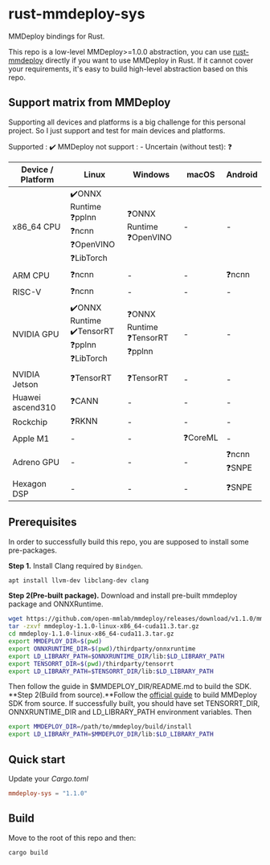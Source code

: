 # rust-mmdeploy-sys

MMDeploy bindings for Rust.

This repo is a low-level MMDeploy>=1.0.0 abstraction, you can use [rust-mmdeploy](https://github.com/liu-mengyang/rust-mmdeploy) directly if you want to use MMDeploy in Rust. If it cannot cover your requirements, it's easy to build high-level abstraction based on this repo.

## Support matrix from MMDeploy

Supporting all devices and platforms is a big challenge for this personal project. So I just support and test for main devices and platforms.

Supported               : ✔️
MMDeploy not support    : -
Uncertain (without test): ❓

| Device / Platform | Linux                                                           | Windows                                 | macOS    | Android          |
| ----------------- | --------------------------------------------------------------- | --------------------------------------- | -------- | ---------------- |
| x86_64 CPU        | ✔️ONNX Runtime<br>❓pplnn<br>❓ncnn<br>❓OpenVINO<br>❓LibTorch | ❓ONNX Runtime<br>❓OpenVINO            | -        | -                |
| ARM CPU           | ❓ncnn                                                          | -                                       | -        | ❓ncnn           |
| RISC-V            | ❓ncnn                                                          | -                                       | -        | -                |
| NVIDIA GPU        | ✔️ONNX Runtime<br>✔️TensorRT<br>❓pplnn<br>❓LibTorch           | ❓ONNX Runtime<br>❓TensorRT<br>❓pplnn | -        | -                |
| NVIDIA Jetson     | ❓TensorRT                                                      | ❓TensorRT                              | -        | -                |
| Huawei ascend310  | ❓CANN                                                          | -                                       | -        | -                |
| Rockchip          | ❓RKNN                                                          | -                                       | -        | -                |
| Apple M1          | -                                                               | -                                       | ❓CoreML | -                |
| Adreno GPU        | -                                                               | -                                       | -        | ❓ncnn<br>❓SNPE |
| Hexagon DSP       | -                                                               | -                                       | -        | ❓SNPE           |

## Prerequisites

In order to successfully build this repo, you are supposed to install some pre-packages.

**Step 1.** Install Clang required by `Bindgen`.

```bash
apt install llvm-dev libclang-dev clang
```

**Step 2(Pre-built package).** Download and install pre-built mmdeploy package and ONNXRuntime.

```bash
wget https://github.com/open-mmlab/mmdeploy/releases/download/v1.1.0/mmdeploy-1.1.0-linux-x86_64-cuda11.3.tar.gz
tar -zxvf mmdeploy-1.1.0-linux-x86_64-cuda11.3.tar.gz
cd mmdeploy-1.1.0-linux-x86_64-cuda11.3.tar.gz
export MMDEPLOY_DIR=$(pwd)
export ONNXRUNTIME_DIR=$(pwd)/thirdparty/onnxruntime
export LD_LIBRARY_PATH=$ONNXRUNTIME_DIR/lib:$LD_LIBRARY_PATH
export TENSORRT_DIR=$(pwd)/thirdparty/tensorrt
export LD_LIBRARY_PATH=$TENSORRT_DIR/lib:$LD_LIBRARY_PATH
```
Then follow the guide in $MMDEPLOY_DIR/README.md to build the SDK.
**Step 2(Build from source).**Follow the [official guide](https://mmdeploy.readthedocs.io/en/latest/01-how-to-build/build_from_source.html) to build MMDeploy SDK from source. If successfully built, you should have set TENSORRT_DIR, ONNXRUNTIME_DIR and LD_LIBRARY_PATH environment variables. Then
```bash
export MMDEPLOY_DIR=/path/to/mmdeploy/build/install
export LD_LIBRARY_PATH=$MMDEPLOY_DIR/lib:$LD_LIBRARY_PATH
```
## Quick start

Update your *Cargo.toml*

```toml
mmdeploy-sys = "1.1.0"
```

## Build

Move to the root of this repo and then:

```bash
cargo build
```

